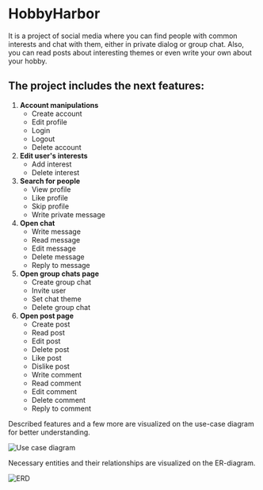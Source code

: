 # HobbyHarbor
It is a project of social media where you can find people with common interests and chat with them, either in private dialog or group chat. Also, you can read posts about interesting themes or even write your own about your hobby.
## The project includes the next features:
1. **Account manipulations**
   - Create account
   - Edit profile
   - Login
   - Logout
   - Delete account
2. **Edit user's interests**
   - Add interest
   - Delete interest
3. **Search for people**
   - View profile
   - Like profile
   - Skip profile
   - Write private message
4. **Open chat**
   - Write message
   - Read message
   - Edit message
   - Delete message
   - Reply to message
5. **Open group chats page**
   - Create group chat
   - Invite user
   - Set chat theme
   - Delete group chat
6. **Open post page**
   - Create post
   - Read post
   - Edit post
   - Delete post
   - Like post
   - Dislike post
   - Write comment
   - Read comment
   - Edit comment
   - Delete comment
   - Reply to comment

Described features and a few more are visualized on the use-case diagram for better understanding.

![Use case diagram](https://github.com/Kalynovych/HobbyHarbor/assets/92263512/a6f77888-9aaf-41c6-b43b-4e042204a75b)

Necessary entities and their relationships are visualized on the ER-diagram.

![ERD](https://github.com/Kalynovych/HobbyHarbor/assets/92263512/5c9d476d-7e7d-4e30-ad70-87f944ffdb48)

